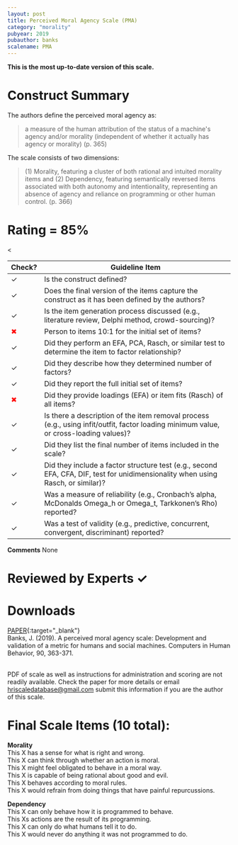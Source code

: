 ```yaml
---
layout: post
title: Perceived Moral Agency Scale (PMA)
category: "morality"
pubyear: 2019
pubauthor: banks
scalename: PMA
---
```


**This is the most up-to-date version of this scale.**

# Construct Summary

The authors define the perceived moral agency as:

>a measure of the human attribution of the status of a machine's agency and/or morality (independent of whether it actually has agency or morality) (p.  365)

The scale consists of two dimensions:

>(1) Morality, featuring a cluster of both rational and intuited morality items and (2) Dependency, featuring semantically reversed items associated with both autonomy and intentionality, representing an absence of agency and reliance on programming or other human control. (p. 366)

# Rating = 85% 

<table>
  <thead>
    <tr>
      <th>Check?</th>
      <th>Guideline Item</th>
    </tr>
  </thead>
  <tbody>
    <tr>
      <td>&#10003;</td>
      <td>Is the construct defined?</td>
    </tr>
    <tr>
      <td>&#10003;</td>
      <td>Does the final version of the items capture the construct as it has been defined by the authors?</td>
    </tr>
    <tr>
      <td>&#10003;</td>
      <td>Is the item generation process discussed (e.g., literature review, Delphi method, crowd-sourcing)?</td>
    </tr>
    <tr>
      <td style="color: red;">&#10006;</td>
      <td>Person to items 10:1 for the initial set of items?</td>
    </tr>
    <tr>
      <td>&#10003;</td>
      <td>Did they perform an EFA, PCA, Rasch, or similar test to determine the item to factor relationship?</td>
    </tr>
    <tr>
      <td>&#10003;</td>
      <td>Did they describe how they determined number of factors?</td>
    </tr>
    <tr>
      <td>&#10003;</td>
      <td>Did they report the full initial set of items?</td>
    </tr>
    <tr>
      <td style="color: red;">&#10006;</td>
      <td>Did they provide loadings (EFA) or item fits (Rasch) of all items?</td>
    </tr>
    <tr>
      <<td>&#10003;</td>
      <td>Is there a description of the item removal process (e.g., using infit/outfit, factor loading minimum value, or cross-loading values)?</td>
    </tr>
    <tr>
      <td>&#10003;</td>
      <td>Did they list the final number of items included in the scale?</td>
    </tr>
    <tr>
      <td>&#10003;</td>
      <td>Did they include a factor structure test (e.g., second EFA, CFA, DIF, test for unidimensionality when using Rasch, or similar)?</td>
    </tr>
    <tr>
      <td>&#10003;</td>
      <td>Was a measure of reliability (e.g., Cronbach’s alpha, McDonalds Omega_h or Omega_t, Tarkkonen’s Rho) reported?</td>
    </tr>
    <tr>
      <td>&#10003;</td>
      <td>Was a test of validity (e.g., predictive, concurrent, convergent, discriminant) reported?</td>
    </tr>
  </tbody>
</table>

**Comments**
None

# Reviewed by Experts &#10003;

# Downloads
[PAPER](https://www.sciencedirect.com/science/article/pii/S0747563218304035){:target="_blank"}
<br>Banks, J. (2019). A perceived moral agency scale: Development and validation of a metric for humans and social machines. Computers in Human Behavior, 90, 363-371.

<br>PDF of scale as well as instructions for administration and scoring are not readily available. Check the paper for more details or email hriscaledatabase@gmail.com submit this information if you are the author of this scale.

# Final Scale Items (10 total):

**Morality** 
<br>This X has a sense for what is right and wrong. 
<br>This X can think through whether an action is moral.
<br>This X might feel obligated to behave in a moral way. 
<br>This X is capable of being rational about good and evil. 
<br>This X behaves according to moral rules. 
<br>This X would refrain from doing things that have painful repurcussions. 

**Dependency** 
<br>This X can only behave how it is programmed to behave. 
<br>This Xs actions are the result of its programming. 
<br>This X can only do what humans tell it to do. 
<br>This X would never do anything it was not programmed to do.